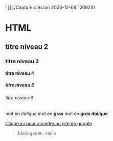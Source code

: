 ! [](./Capture d'écran 2023-12-04 120823)
# HTML
## titre niveau 2
### titre niveau 3
#### titre niveau 4
##### titre niveau 5
###### titre niveau 6

mot en *italique*
mot en **gras**
mot en ***gras italique***

[Clique ici pour acceder au site de google ](https://www.google.fr)

> blockquote : Hello 
